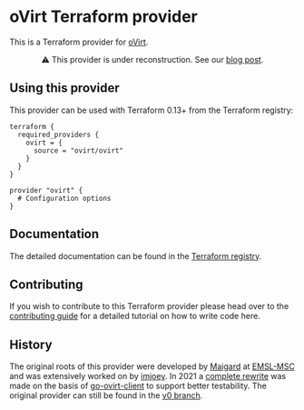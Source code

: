 # oVirt Terraform provider

This is a Terraform provider for [oVirt](https://ovirt.org).

<p><center>⚠️ This provider is under reconstruction. See our <a href="https://blogs.ovirt.org/2021/10/important-changes-to-the-ovirt-terraform-provider/">blog post</a>.</center></p>

## Using this provider

This provider can be used with Terraform 0.13+ from the Terraform registry:

```hcl
terraform {
  required_providers {
    ovirt = {
      source = "ovirt/ovirt"
    }
  }
}

provider "ovirt" {
  # Configuration options
}
```

## Documentation

The detailed documentation can be found in the [Terraform registry](https://registry.terraform.io/providers/ovirt/ovirt/latest/docs).

## Contributing

If you wish to contribute to this Terraform provider please head over to the [contributing guide](CONTRIBUTING.md) for a detailed tutorial on how to write code here.

## History

The original roots of this provider were developed by [Maigard](https://github.com/Maigard) at [EMSL-MSC](http://github.com/EMSL-MSC/terraform-provider-ovirt) and was extensively worked on by [imjoey](https://github.com/imjoey). In 2021 a [complete rewrite](https://blogs.ovirt.org/2021/10/important-changes-to-the-ovirt-terraform-provider/) was made on the basis of [go-ovirt-client](https://github.com/ovirt/go-ovirt-client) to support better testability. The original provider can still be found in the [v0 branch](https://github.com/oVirt/terraform-provider-ovirt/tree/v0).